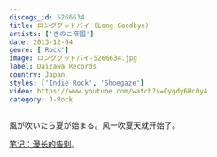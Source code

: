 ```yaml
---
discogs_id: 5266634
title: ロンググッドバイ (Long Goodbye)
artists: ['きのこ帝国']
date: 2013-12-04
genre: ['Rock']
image: ロンググッドバイ-5266634.jpg
label: Daizawa Records
country: Japan
styles: ['Indie Rock', 'Shoegaze']
video: https://www.youtube.com/watch?v=Qygdy6Hc0yA
category: J-Rock
---
```


風が吹いたら夏が始まる。风一吹夏天就开始了。

[笔记：漫长的告别](/note/post/long-goodbye/)。
